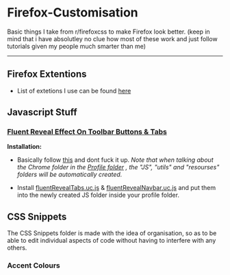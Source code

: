 # Firefox-Customisation

Basic things I take from r/firefoxcss to make Firefox look better.
(keep in mind that i have absolutley no clue how most of these work and just follow tutorials given my people much smarter than me)

------------
## Firefox Extentions
- List of extetions I use can be found [here](https://addons.mozilla.org/en-US/firefox/collections/16734717/Extentions/ "here")
## Javascript Stuff

### [Fluent Reveal Effect On Toolbar Buttons & Tabs](https://www.reddit.com/r/FirefoxCSS/comments/njcsi1/fluent_reveal_effect_on_toolbar_buttons/)

**Installation:**
- Basically follow [this](https://github.com/MrOtherGuy/fx-autoconfig "this") and dont fuck it up.
*Note that when talking about the Chrome folder in the [Profile folder](https://github.com/MrOtherGuy/fx-autoconfig#setting-up-profile "Profile folder")	, the "JS", "utils" and "resourses" folders will be automatically created.*

- Install [fluentRevealTabs.uc.js](https://github.com/aminomancer/uc.css.js/blob/master/script/fluentRevealTabs.uc.js "fluentRevealTabs.uc.js") & [fluentRevealNavbar.uc.js](https://github.com/aminomancer/uc.css.js/blob/master/script/fluentRevealNavbar.uc.js "fluentRevealNavbar.uc.js") and put them into the newly created JS folder inside your profile folder.

## CSS Snippets
The CSS Snippets folder is made with the idea of organisation, so as to be able to edit individual aspects of code without having to interfere with any others.
###  Accent Colours
